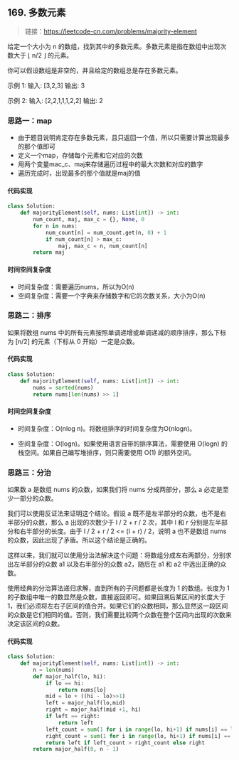 ## 169. 多数元素
>链接：https://leetcode-cn.com/problems/majority-element


给定一个大小为 n 的数组，找到其中的多数元素。多数元素是指在数组中出现次数大于 ⌊ n/2 ⌋ 的元素。

你可以假设数组是非空的，并且给定的数组总是存在多数元素。


示例 1:
输入: [3,2,3]
输出: 3

示例 2:
输入: [2,2,1,1,1,2,2]
输出: 2

### 思路一：map
- 由于题目说明肯定存在多数元素，且只返回一个值，所以只需要计算出现最多的那个值即可
- 定义一个map，存储每个元素和它对应的次数
- 用两个变量mac_c、maj来存储遍历过程中的最大次数和对应的数字
- 遍历完成时，出现最多的那个值就是maj的值


#### 代码实现
```python
class Solution:
    def majorityElement(self, nums: List[int]) -> int:
        num_count, maj, max_c = {}, None, 0
        for n in nums:
            num_count[n] = num_count.get(n, 0) + 1
            if num_count[n] > max_c:
                maj, max_c = n, num_count[n]
        return maj
```

#### 时间空间复杂度
- 时间复杂度：需要遍历nums，所以为O(n)
- 空间复杂度：需要一个字典来存储数字和它的次数关系，大小为O(n)

### 思路二：排序
如果将数组 nums 中的所有元素按照单调递增或单调递减的顺序排序，那么下标为 [n/2] 的元素（下标从 0 开始）一定是众数。

#### 代码实现
```python
class Solution:
    def majorityElement(self, nums: List[int]) -> int:
        nums = sorted(nums)
        return nums[len(nums) >> 1]
```
#### 时间空间复杂度
- 时间复杂度：O(nlog n)。将数组排序的时间复杂度为O(nlogn)。

- 空间复杂度：O(logn)。如果使用语言自带的排序算法，需要使用 O(logn) 的栈空间。如果自己编写堆排序，则只需要使用 O(1) 的额外空间。


### 思路三：分治
如果数 a 是数组 nums 的众数，如果我们将 nums 分成两部分，那么 a 必定是至少一部分的众数。

我们可以使用反证法来证明这个结论。假设 a 既不是左半部分的众数，也不是右半部分的众数，那么 a 出现的次数少于 l / 2 + r / 2 次，其中 l 和 r 分别是左半部分和右半部分的长度。由于 l / 2 + r / 2 <= (l + r) / 2，说明 a 也不是数组 nums 的众数，因此出现了矛盾。所以这个结论是正确的。

这样以来，我们就可以使用分治法解决这个问题：将数组分成左右两部分，分别求出左半部分的众数 a1 以及右半部分的众数 a2，随后在 a1 和 a2 中选出正确的众数。

使用经典的分治算法递归求解，直到所有的子问题都是长度为 1 的数组。长度为 1 的子数组中唯一的数显然是众数，直接返回即可。如果回溯后某区间的长度大于 1，我们必须将左右子区间的值合并。如果它们的众数相同，那么显然这一段区间的众数是它们相同的值。否则，我们需要比较两个众数在整个区间内出现的次数来决定该区间的众数。

#### 代码实现
```python
class Solution:
    def majorityElement(self, nums: List[int]) -> int:
        n = len(nums)
        def major_half(lo, hi):
            if lo == hi:
                return nums[lo]
            mid = lo + ((hi - lo)>>1)
            left = major_half(lo,mid)
            right = major_half(mid +1, hi)
            if left == right:
                return left
            left_count = sum(1 for i in range(lo, hi+1) if nums[i] == left)
            right_count = sum(1 for i in range(lo, hi+1) if nums[i] == right)
            return left if left_count > right_count else right
        return major_half(0, n - 1)
```






